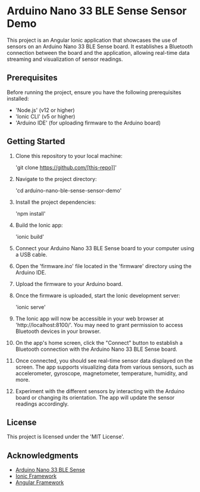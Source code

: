 # Arduino Nano 33 BLE Sense Sensor Demo

This project is an Angular Ionic application that showcases the use of sensors on an Arduino Nano 33 BLE Sense board. It establishes a Bluetooth connection between the board and the application, allowing real-time data streaming and visualization of sensor readings.

## Prerequisites

Before running the project, ensure you have the following prerequisites installed:

- 'Node.js' (v12 or higher)
- 'Ionic CLI' (v5 or higher)
- 'Arduino IDE' (for uploading firmware to the Arduino board)

## Getting Started

1. Clone this repository to your local machine:

   'git clone https://github.com/[this-repo]]'

2. Navigate to the project directory:

   'cd arduino-nano-ble-sense-sensor-demo'

3. Install the project dependencies:

   'npm install'

4. Build the Ionic app:

   'ionic build'

5. Connect your Arduino Nano 33 BLE Sense board to your computer using a USB cable.

6. Open the 'firmware.ino' file located in the 'firmware' directory using the Arduino IDE.

7. Upload the firmware to your Arduino board.

8. Once the firmware is uploaded, start the Ionic development server:

   'ionic serve'

9. The Ionic app will now be accessible in your web browser at 'http://localhost:8100/'. You may need to grant permission to access Bluetooth devices in your browser.

10. On the app's home screen, click the "Connect" button to establish a Bluetooth connection with the Arduino Nano 33 BLE Sense board.

11. Once connected, you should see real-time sensor data displayed on the screen. The app supports visualizing data from various sensors, such as accelerometer, gyroscope, magnetometer, temperature, humidity, and more.

12. Experiment with the different sensors by interacting with the Arduino board or changing its orientation. The app will update the sensor readings accordingly.

## License

This project is licensed under the 'MIT License'.

## Acknowledgments

- [Arduino Nano 33 BLE Sense](https://store.arduino.cc/arduino-nano-33-ble-sense)
- [Ionic Framework](https://ionicframework.com/)
- [Angular Framework](https://angular.io/)
